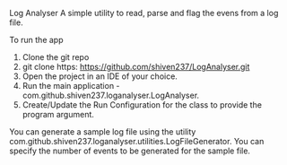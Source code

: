 
Log Analyser
A simple utility to read, parse and flag the evens from a log file.

To run the app
1. Clone the git repo
2. git clone https: https://github.com/shiven237/LogAnalyser.git
3. Open the project in an IDE of your choice.
4. Run the main application - com.github.shiven237.loganalyser.LogAnalyser.
5. Create/Update the Run Configuration for the class to provide the program argument.

You can generate a sample log file using the utility com.github.shiven237.loganalyser.utilities.LogFileGenerator. 
You can specify the number of events to be generated for the sample file.
